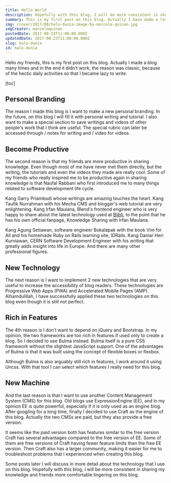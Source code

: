 ```yaml
---
title: Hello World
description: Hopefully with this blog, I will be more consistent in sharing my knowledge and friends more comfortable lingering on this blog.
summary: This is my first post on this blog. Actually I have made a lot of blogs and in the end they don't take care, the reason is classic, because the daily busyness is getting more crowded so I am lazy to write.
img: /cover/2017/08/halo-dunia-image-by-marcelo-quinan.jpg
imgCreator: marceloquinan
postedDate: 2017-08-23T11:00:00.000Z
updatedDate: 2017-08-23T11:00:00.000Z
slug: halo-dunia
id: halo-dunia
---
```


Hello my friends, this is my first post on this blog. Actually I made a blog many times and in the end it didn't work, the reason was classic, because of the hectic daily activities so that I became lazy to write.

[toc]

## Personal Branding
The reason I made this blog is I want to make a new personal branding. In the future, on this blog I will fill it with personal writing and tutorial. I also want to make a special section to save writings and videos of other people's work that I think are useful. The special rubric can later be accessed through / notes for writing and / video for videos.

## Become Productive
The second reason is that my friends are more productive in sharing knowledge. Even though most of me have never met them directly, but the writing, the tutorials and even the videos they made are really cool. Some of my friends who really inspired me to be productive again in sharing knowledge is that Naufal Rabbani who first introduced me to many things related to software development life cycle.

Kang Garry Priambudi whose writings are amazing touches the heart. Kang Taufik Nurrahman with his Mecha CMS and blogger's web tutorial are very enlightening. Kang Irfan Maulana, Blend's frontend engineer who is very happy to share about the latest technology used at [Blibli](https://www.blibli.com), to the point that he has his own official fanpage, Knowledge Sharing with Irfan Maulana.

Kang Agung Setiawan, software engineer Bukalapak with the book Vim for All and his homemade Ruby on Rails learning site, IDRails. Kang Daniar Heri Kurniawan, CERN Software Development Engineer with his writing that greatly adds insight into life in Europe. And there are many other professional figures.

## New Technology
The next reason is I want to implement 2 new technologies that are very useful to increase the accessibility of blog readers. These technologies are Progressive Web Apps (PWA) and Accelerated Mobile Pages (AMP). Alhamdulillah, I have successfully applied these two technologies on this blog even though it is still not perfect. 

## Rich in Features
The 4th reason is I don't want to depend on jQuery and Bootstrap. In my opinion, the two frameworks are too rich in features if used only to create a blog. So I decided to use Bulma instead. Bulma itself is a pure CSS framework without the slightest JavaScript support. One of the advantages of Bulma is that it was built using the concept of flexible boxes or flexbox.

Although Bulma is also arguably still rich in features, I work around it using Uncss. With that tool I can select which features I really need for this blog.

## New Machine
And the last reason is that I want to use another Content Management System (CMS) for this blog. Old blogs use ExpressionEngine (EE), and in my opinion EE is quite powerful, especially if it is only used as an engine blog. After googling for a long time, finally I decided to use Craft as the engine of this blog. Actually the two CMSs are paid, but they also provide a free version.

It seems like the paid version both has features similar to the free version Craft has several advantages compared to the free version of EE. Some of them are free versions of Craft having fewer feature limits than the free EE version. Then Craft also has a larger community, making it easier for me to troubleshoot problems that I experienced when creating this blog.

Some posts later I will discuss in more detail about the technology that I use on this blog. Hopefully with this blog, I will be more consistent in sharing my knowledge and friends more comfortable lingering on this blog.
